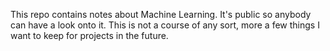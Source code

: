 This repo contains notes about Machine Learning. 
It's public so anybody can have a look onto it. 
This is not a course of any sort, more a few things I want to keep for projects in the future. 
